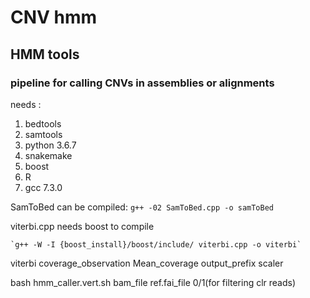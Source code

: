 # CNV hmm
## HMM tools
### pipeline for calling CNVs in assemblies or alignments
 
 needs :
 1. bedtools
 2. samtools
 3. python 3.6.7
 4. snakemake
 5. boost
 6. R
7. gcc 7.3.0

SamToBed can be compiled:
    `g++ -02 SamToBed.cpp -o samToBed`
 
viterbi.cpp needs boost to compile

    `g++ -W -I {boost_install}/boost/include/ viterbi.cpp -o viterbi`
    
viterbi coverage_observation Mean_coverage output_prefix scaler

bash hmm_caller.vert.sh bam_file ref.fai_file 0/1(for filtering clr reads)

